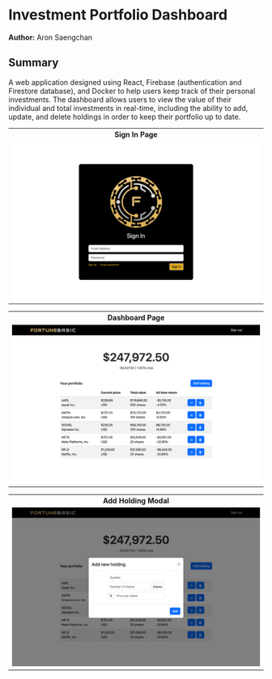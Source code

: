 # Investment Portfolio Dashboard

**Author:** Aron Saengchan

## Summary

A web application designed using React, Firebase (authentication and Firestore database), and Docker to help users keep track of their personal investments. The dashboard allows users to view the value of their individual and total investments in real-time, including the ability to add, update, and delete holdings in order to keep their portfolio up to date.

<table align="center">
  <tbody>
    <tr align="center">
      <th width="30%">Sign In Page</th>
    </tr>
    <tr align="center">
      <td><img width="500" alt="Payments tab" src="./img/sign-in-page.png" /></td>
    </tr>
  </tbody>
</table>

<table align="center">
  <tbody>
    <tr align="center">
      <th width="30%">Dashboard Page</th>
    </tr>
    <tr align="center">
      <td><img width="500" alt="Payments tab" src="./img/dashboard-page.png" /></td>
    </tr>
  </tbody>
</table>

<table align="center">
  <tbody>
    <tr align="center">
      <th width="30%">Add Holding Modal</th>
    </tr>
    <tr align="center">
      <td><img width="500" alt="Payments tab" src="./img/add-holding-modal.png" /></td>
    </tr>
  </tbody>
</table>
